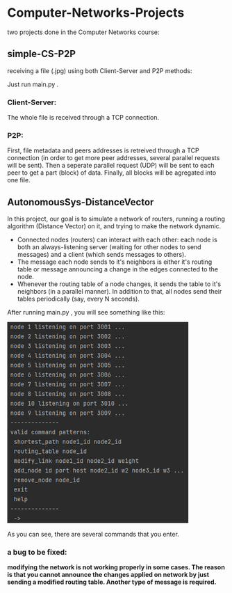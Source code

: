 # Computer-Networks-Projects
two projects done in the Computer Networks course:

## simple-CS-P2P
receiving a file (.jpg) using both Client-Server and P2P methods:

Just run main.py .

### Client-Server:
The whole file is received through a TCP connection.

### P2P:
First, file metadata and peers addresses is retreived through a TCP connection (in order to get more peer addresses, several parallel requests will be sent).
Then a seperate parallel request (UDP) will be sent to each peer to get a part (block) of data.
Finally, all blocks will be agregated into one file.

## AutonomousSys-DistanceVector
In this project, our goal is to simulate a network of routers, running a routing algorithm (Distance Vector) on it, and trying to make the network dynamic. 
- Connected nodes (routers) can interact with each other: each node is both an always-listening server (waiting for other nodes to send messages) and a client (which sends messages to others). 
- The message each node sends to it's neighbors is either it's routing table or message announcing a change in the edges connected to the node.
- Whenever the routing table of a node changes, it sends the table to it's neighbors (in a parallel manner). In addition to that, all nodes send their tables periodically (say, every N seconds).

After running main.py , you will see something like this:

<img src="https://github.com/MJSahebnasi/Computer-Networks-Projects/blob/update/readme_img.PNG"></img>

As you can see, there are several commands that you enter.


### <b>a bug to be fixed:<b> 
modifying the network is not working properly in some cases. The reason is that you cannot announce the changes applied on network by just sending a modified routing table. Another type of message is required.
